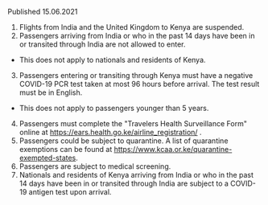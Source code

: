 Published 15.06.2021 
1. Flights from India and the United Kingdom to Kenya are suspended.
2. Passengers arriving from India or who in the past 14 days have been in or transited through India are not allowed to enter.
- This does not apply to nationals and residents of Kenya. 
3. Passengers entering or transiting through Kenya must have a negative COVID-19 PCR test taken at most 96 hours before arrival. The test result must be in English.
- This does not apply to passengers younger than 5 years.
4. Passengers must complete the "Travelers Health Surveillance Form" online at <a href="https://ears.health.go.ke/airline_registration/">https://ears.health.go.ke/airline_registration/</a> .
5. Passengers could be subject to quarantine. A list of quarantine exemptions can be found at <a href="https://www.kcaa.or.ke/quarantine-exempted-states">https://www.kcaa.or.ke/quarantine-exempted-states</a>.
6. Passengers are subject to medical screening.
7. Nationals and residents of Kenya arriving from India or who in the past 14 days have been in or transited through India are subject to a COVID-19 antigen test upon arrival.

